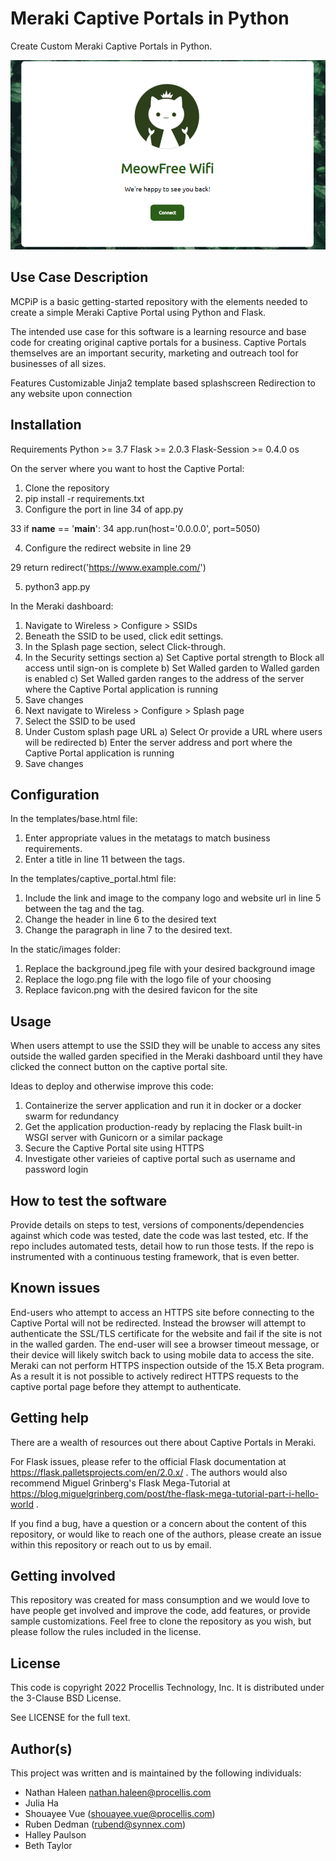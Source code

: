 # Meraki Captive Portals in Python

Create Custom Meraki Captive Portals in Python.

![Sample Custom Captive Portal](https://github.com/Procellis-Technology-Inc/MCPiP/blob/33658cc2f60886c011f88790c7056d72c0b46274/sample_portal.png)
 
## Use Case Description
MCPiP is a basic getting-started repository with the elements needed to create a simple Meraki Captive Portal using Python and Flask.

The intended use case for this software is a learning resource and base code for creating original captive portals for a business.  Captive Portals themselves are an important security, marketing and outreach tool for businesses of all sizes.

Features
Customizable Jinja2 template based splashscreen
Redirection to any website upon connection


## Installation

Requirements
Python >= 3.7
Flask >= 2.0.3
Flask-Session >= 0.4.0
os

On the server where you want to host the Captive Portal:
1. Clone the repository
2. pip install -r requirements.txt
3. Configure the port in line 34 of app.py

33 if __name__ == '__main__':
34     app.run(host='0.0.0.0', port=5050)

4. Configure the redirect website in line 29

29        return redirect('https://www.example.com/')

5. python3 app.py

In the Meraki dashboard:
1. Navigate to Wireless > Configure > SSIDs
2. Beneath the SSID to be used, click edit settings.
3. In the Splash page section, select Click-through.
4. In the Security settings section
a) Set Captive portal strength to Block all access until sign-on is complete
b) Set Walled garden to Walled garden is enabled
c) Set Walled garden ranges to the address of the server where the Captive Portal application is running
5. Save changes
6. Next navigate to Wireless > Configure > Splash page
7. Select the SSID to be used
8. Under Custom splash page URL
a) Select Or provide a URL where users will be redirected
b) Enter the server address and port where the Captive Portal application is running
9. Save changes

## Configuration

In the templates/base.html file:
1. Enter appropriate values in the metatags to match business requirements.
2. Enter a title in line 11 between the <title> and </title> tags.

In the templates/captive_portal.html file:
1. Include the link and image to the company logo and website url in line 5 between the <a> tag and the </a> tag.
2. Change the header in line 6 to the desired text
3. Change the paragraph in line 7 to the desired text.

In the static/images folder:
1. Replace the background.jpeg file with your desired background image
2. Replace the logo.png file with the logo file of your choosing
3. Replace favicon.png with the desired favicon for the site

## Usage

When users attempt to use the SSID they will be unable to access any sites outside the walled garden specified in the Meraki dashboard until they have clicked the connect button on the captive portal site.

Ideas to deploy and otherwise improve this code:
1. Containerize the server application and run it in docker or a docker swarm for redundancy
2. Get the application production-ready by replacing the Flask built-in WSGI server with Gunicorn or a similar package
3. Secure the Captive Portal site using HTTPS
4. Investigate other varieies of captive portal such as username and password login

## How to test the software

Provide details on steps to test, versions of components/dependencies against which code was tested, date the code was last tested, etc. 
If the repo includes automated tests, detail how to run those tests.
If the repo is instrumented with a continuous testing framework, that is even better.


## Known issues

End-users who attempt to access an HTTPS site before connecting to the Captive Portal will not be redirected.  Instead the browser will attempt to authenticate the SSL/TLS certificate for the website and fail if the site is not in the walled garden.  The end-user will see a browser timeout message, or their device will likely switch back to using mobile data to access the site.
Meraki can not perform HTTPS inspection outside of the 15.X Beta program.  As a result it is not possible to actively redirect HTTPS requests to the captive portal page before they attempt to authenticate.

## Getting help

There are a wealth of resources out there about Captive Portals in Meraki.

For Flask issues, please refer to the official Flask documentation at https://flask.palletsprojects.com/en/2.0.x/ .  The authors would also recommend Miguel Grinberg's Flask Mega-Tutorial at https://blog.miguelgrinberg.com/post/the-flask-mega-tutorial-part-i-hello-world .

If you find a bug, have a question or a concern about the content of this repository, or would like to reach one of the authors, please create an issue within this repository or reach out to us by email.

## Getting involved

This repository was created for mass consumption and we would love to have people get involved and improve the code, add features, or provide sample customizations.  Feel free to clone the repository as you wish, but please follow the rules included in the license.


## License
This code is copyright 2022 Procellis Technology, Inc.
It is distributed under the 3-Clause BSD License.

See LICENSE for the full text.

## Author(s)

This project was written and is maintained by the following individuals:

* Nathan Haleen <nathan.haleen@procellis.com>
* Julia Ha
* Shouayee Vue (shouayee.vue@procellis.com)
* Ruben Dedman (rubend@synnex.com)
* Halley Paulson
* Beth Taylor
